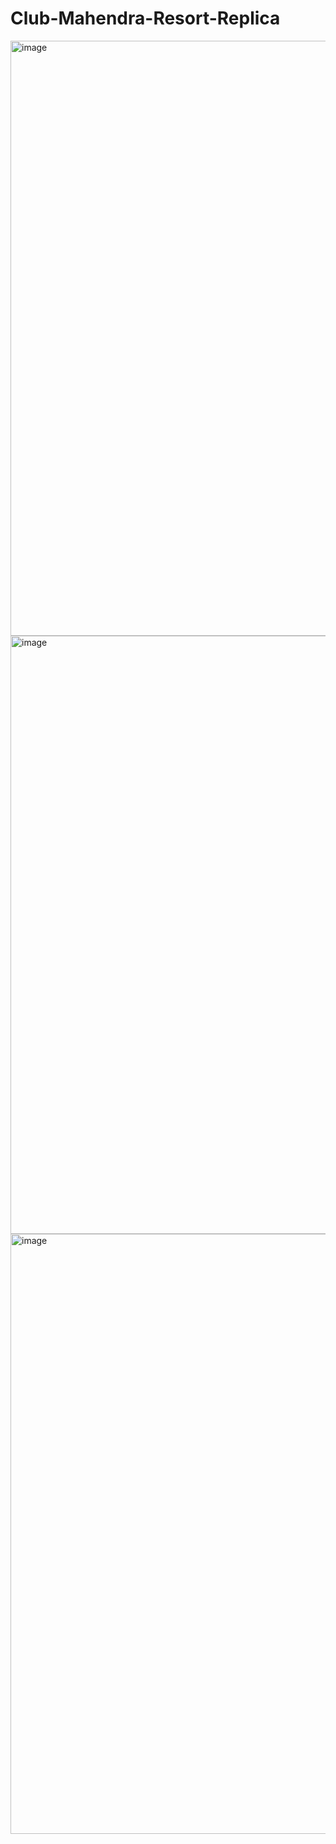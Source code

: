 # Club-Mahendra-Resort-Replica
<img width="952" alt="image" src="https://user-images.githubusercontent.com/106910689/191951455-0ebebd4f-694b-414e-8fa7-bda61d26ff16.png">
<img width="957" alt="image" src="https://user-images.githubusercontent.com/106910689/191951611-bc4f9a72-87c2-4d69-92b4-cc68f60ecc87.png">
<img width="960" alt="image" src="https://user-images.githubusercontent.com/106910689/191951992-1d0035df-b989-4924-b736-37d2b005e283.png">
